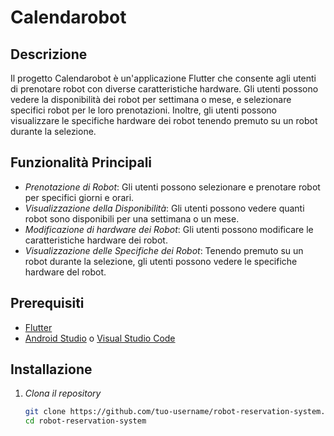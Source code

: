 # Calendarobot

## Descrizione

Il progetto Calendarobot è un'applicazione Flutter che consente agli utenti di prenotare robot con diverse caratteristiche hardware. Gli utenti possono vedere la disponibilità dei robot per settimana o mese, e selezionare specifici robot per le loro prenotazioni. Inoltre, gli utenti possono visualizzare le specifiche hardware dei robot tenendo premuto su un robot durante la selezione.

## Funzionalità Principali

- *Prenotazione di Robot*: Gli utenti possono selezionare e prenotare robot per specifici giorni e orari.
- *Visualizzazione della Disponibilità*: Gli utenti possono vedere quanti robot sono disponibili per una settimana o un mese.
- *Modificazione di hardware dei Robot*: Gli utenti possono modificare le caratteristiche hardware dei robot.
- *Visualizzazione delle Specifiche dei Robot*: Tenendo premuto su un robot durante la selezione, gli utenti possono vedere le specifiche hardware del robot.

## Prerequisiti

- [Flutter](https://flutter.dev/docs/get-started/install)
- [Android Studio](https://developer.android.com/studio) o [Visual Studio Code](https://code.visualstudio.com/)

## Installazione

1. *Clona il repository*
   ```sh
   git clone https://github.com/tuo-username/robot-reservation-system.git
   cd robot-reservation-system

